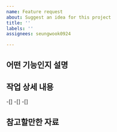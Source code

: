 ```yaml
---
name: Feature request
about: Suggest an idea for this project
title: ''
labels: ''
assignees: seungwook0924

---
```


## 어떤 기능인지 설명


## 작업 상세 내용
 -[] 
 -[] 
 -[] 


## 참고할만한 자료
